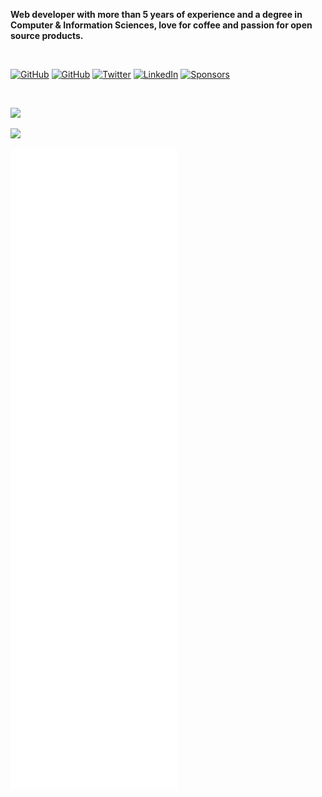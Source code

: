 <p align="center">

  **Web developer with more than 5 years of experience and a degree in Computer & Information Sciences, love for coffee and passion for open source products.**

  <br />

  <a href="https://mubaidr.js.org"><img src="https://img.shields.io/website?up_message=mubaidr.js.org&url=https%3A%2F%2Fmubaidr.js.org" alt="GitHub"></a>
  <a href="https://github.com/mubaidr"><img src="https://img.shields.io/github/followers/mubaidr.svg?label=GitHub&style=social" alt="GitHub"></a>
  <a href="https://twitter.com/mubaidr"><img src="https://img.shields.io/twitter/follow/mubaidr?label=Twitter&style=social" alt="Twitter"></a>
  <a href="https://www.linkedin.com/in/mubaidr"><img src="https://img.shields.io/badge/LinkedIn--_.svg?style=social&logo=linkedin" alt="LinkedIn"></a>
  <a href="https://github.com/sponsors/mubaidr"><img src="https://img.shields.io/badge/Sponsors--_.svg?style=social&logo=github&logoColor=EA4AAA" alt="Sponsors"></a>

  <br />

  <img
    src="https://cr-skills-chart-widget.azurewebsites.net/api/api?username=mubaidr&height=60"
  />

  <img
    src="https://cr-ss-service.azurewebsites.net/api/ScreenShot?widget=summary&username=mubaidr&badges=5&show-avatar=false&show-header=false"
  />

  ![github-metrics](./github-metrics.svg)

</p>
